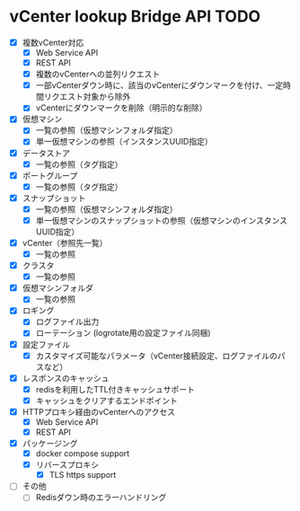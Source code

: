 vCenter lookup Bridge API TODO
=================

* [x] 複数vCenter対応
  - [x] Web Service API
  - [x] REST API
  - [x] 複数のvCenterへの並列リクエスト
  - [x] 一部vCenterダウン時に、該当のvCenterにダウンマークを付け、一定時間リクエスト対象から除外
  - [x] vCenterにダウンマークを削除（明示的な削除）

* [x] 仮想マシン
  - [x] 一覧の参照（仮想マシンフォルダ指定）
  - [x] 単一仮想マシンの参照（インスタンスUUID指定）
* [x] データストア
  - [x] 一覧の参照（タグ指定）
* [x] ポートグループ
  - [x] 一覧の参照（タグ指定）
* [x] スナップショット
  - [x] 一覧の参照（仮想マシンフォルダ指定）
  - [x] 単一仮想マシンのスナップショットの参照（仮想マシンのインスタンスUUID指定）
* [x] vCenter（参照先一覧）
  - [x] 一覧の参照
* [x] クラスタ
  - [x] 一覧の参照
* [x] 仮想マシンフォルダ
  - [x] 一覧の参照

* [x] ロギング
  - [x] ログファイル出力
  - [x] ローテーション (logrotate用の設定ファイル同梱)

* [x] 設定ファイル
  - [X] カスタマイズ可能なパラメータ（vCenter接続設定、ログファイルのパスなど）

* [x] レスポンスのキャッシュ
  - [x] redisを利用したTTL付きキャッシュサポート
  - [x] キャッシュをクリアするエンドポイント

* [x] HTTPプロキシ経由のvCenterへのアクセス
  - [x] Web Service API
  - [x] REST API

* [x] パッケージング
  - [x] docker compose support
  - [x] リバースプロキシ
    - [x] TLS https support

* [ ] その他
  - [ ] Redisダウン時のエラーハンドリング
